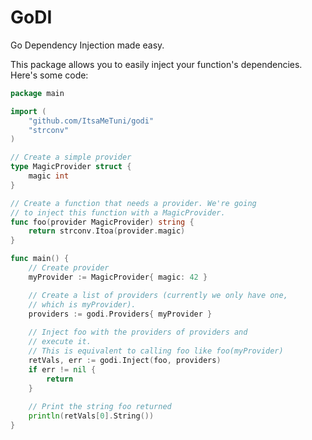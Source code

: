 # GoDI

Go Dependency Injection made easy.

This package allows you to easily inject your function's dependencies.
Here's some code:

```go
package main

import (
	"github.com/ItsaMeTuni/godi"
	"strconv"
)

// Create a simple provider
type MagicProvider struct {
	magic int
}

// Create a function that needs a provider. We're going
// to inject this function with a MagicProvider.
func foo(provider MagicProvider) string {
	return strconv.Itoa(provider.magic)
}

func main() {
	// Create provider
	myProvider := MagicProvider{ magic: 42 }

	// Create a list of providers (currently we only have one,
	// which is myProvider).
	providers := godi.Providers{ myProvider }
	
	// Inject foo with the providers of providers and
	// execute it. 
	// This is equivalent to calling foo like foo(myProvider)	
	retVals, err := godi.Inject(foo, providers)
	if err != nil {
		return
    }
	
    // Print the string foo returned
	println(retVals[0].String())
}
```